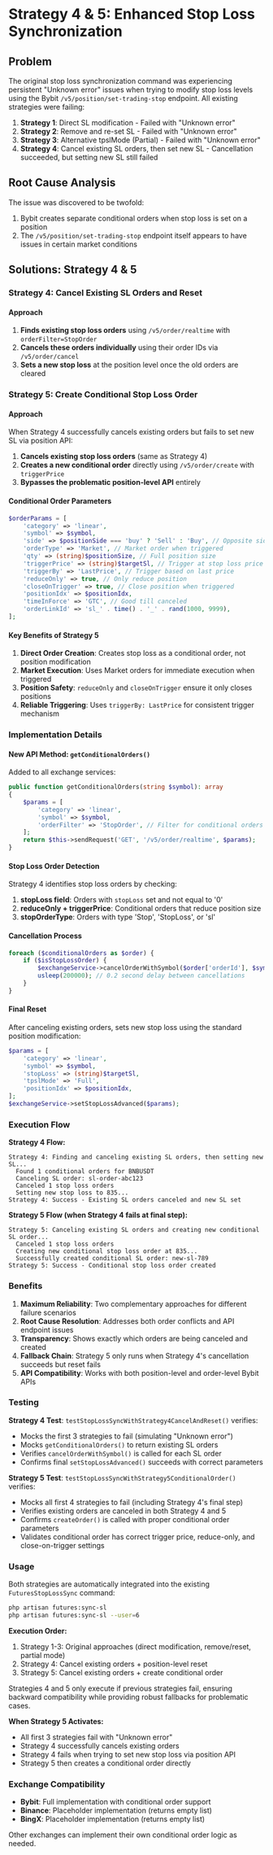 # Strategy 4 & 5: Enhanced Stop Loss Synchronization

## Problem

The original stop loss synchronization command was experiencing persistent "Unknown error" issues when trying to modify stop loss levels using the Bybit `/v5/position/set-trading-stop` endpoint. All existing strategies were failing:

1. **Strategy 1**: Direct SL modification - Failed with "Unknown error"
2. **Strategy 2**: Remove and re-set SL - Failed with "Unknown error"
3. **Strategy 3**: Alternative tpslMode (Partial) - Failed with "Unknown error"
4. **Strategy 4**: Cancel existing SL orders, then set new SL - Cancellation succeeded, but setting new SL still failed

## Root Cause Analysis

The issue was discovered to be twofold:
1. Bybit creates separate conditional orders when stop loss is set on a position
2. The `/v5/position/set-trading-stop` endpoint itself appears to have issues in certain market conditions

## Solutions: Strategy 4 & 5

### Strategy 4: Cancel Existing SL Orders and Reset

#### Approach
1. **Finds existing stop loss orders** using `/v5/order/realtime` with `orderFilter=StopOrder`
2. **Cancels these orders individually** using their order IDs via `/v5/order/cancel`
3. **Sets a new stop loss** at the position level once the old orders are cleared

### Strategy 5: Create Conditional Stop Loss Order

#### Approach
When Strategy 4 successfully cancels existing orders but fails to set new SL via position API:
1. **Cancels existing stop loss orders** (same as Strategy 4)
2. **Creates a new conditional order** directly using `/v5/order/create` with `triggerPrice`
3. **Bypasses the problematic position-level API** entirely

#### Conditional Order Parameters

```php
$orderParams = [
    'category' => 'linear',
    'symbol' => $symbol,
    'side' => $positionSide === 'buy' ? 'Sell' : 'Buy', // Opposite side
    'orderType' => 'Market', // Market order when triggered
    'qty' => (string)$positionSize, // Full position size
    'triggerPrice' => (string)$targetSl, // Trigger at stop loss price
    'triggerBy' => 'LastPrice', // Trigger based on last price
    'reduceOnly' => true, // Only reduce position
    'closeOnTrigger' => true, // Close position when triggered
    'positionIdx' => $positionIdx,
    'timeInForce' => 'GTC', // Good till canceled
    'orderLinkId' => 'sl_' . time() . '_' . rand(1000, 9999),
];
```

#### Key Benefits of Strategy 5

1. **Direct Order Creation**: Creates stop loss as a conditional order, not position modification
2. **Market Execution**: Uses Market orders for immediate execution when triggered
3. **Position Safety**: `reduceOnly` and `closeOnTrigger` ensure it only closes positions
4. **Reliable Triggering**: Uses `triggerBy: LastPrice` for consistent trigger mechanism

### Implementation Details

#### New API Method: `getConditionalOrders()`

Added to all exchange services:

```php
public function getConditionalOrders(string $symbol): array
{
    $params = [
        'category' => 'linear',
        'symbol' => $symbol,
        'orderFilter' => 'StopOrder', // Filter for conditional orders only
    ];
    return $this->sendRequest('GET', '/v5/order/realtime', $params);
}
```

#### Stop Loss Order Detection

Strategy 4 identifies stop loss orders by checking:

1. **stopLoss field**: Orders with `stopLoss` set and not equal to '0'
2. **reduceOnly + triggerPrice**: Conditional orders that reduce position size
3. **stopOrderType**: Orders with type 'Stop', 'StopLoss', or 'sl'

#### Cancellation Process

```php
foreach ($conditionalOrders as $order) {
    if ($isStopLossOrder) {
        $exchangeService->cancelOrderWithSymbol($order['orderId'], $symbol);
        usleep(200000); // 0.2 second delay between cancellations
    }
}
```

#### Final Reset

After canceling existing orders, sets new stop loss using the standard position modification:

```php
$params = [
    'category' => 'linear',
    'symbol' => $symbol,
    'stopLoss' => (string)$targetSl,
    'tpslMode' => 'Full',
    'positionIdx' => $positionIdx,
];
$exchangeService->setStopLossAdvanced($params);
```

### Execution Flow

**Strategy 4 Flow:**
```
Strategy 4: Finding and canceling existing SL orders, then setting new SL...
  Found 1 conditional orders for BNBUSDT
  Canceling SL order: sl-order-abc123
  Canceled 1 stop loss orders
  Setting new stop loss to 835...
Strategy 4: Success - Existing SL orders canceled and new SL set
```

**Strategy 5 Flow (when Strategy 4 fails at final step):**
```
Strategy 5: Canceling existing SL orders and creating new conditional SL order...
  Canceled 1 stop loss orders
  Creating new conditional stop loss order at 835...
  Successfully created conditional SL order: new-sl-789
Strategy 5: Success - Conditional stop loss order created
```

### Benefits

1. **Maximum Reliability**: Two complementary approaches for different failure scenarios
2. **Root Cause Resolution**: Addresses both order conflicts and API endpoint issues
3. **Transparency**: Shows exactly which orders are being canceled and created
4. **Fallback Chain**: Strategy 5 only runs when Strategy 4's cancellation succeeds but reset fails
5. **API Compatibility**: Works with both position-level and order-level Bybit APIs

### Testing

**Strategy 4 Test**: `testStopLossSyncWithStrategy4CancelAndReset()` verifies:
- Mocks the first 3 strategies to fail (simulating "Unknown error")
- Mocks `getConditionalOrders()` to return existing SL orders
- Verifies `cancelOrderWithSymbol()` is called for each SL order
- Confirms final `setStopLossAdvanced()` succeeds with correct parameters

**Strategy 5 Test**: `testStopLossSyncWithStrategy5ConditionalOrder()` verifies:
- Mocks all first 4 strategies to fail (including Strategy 4's final step)
- Verifies existing orders are canceled in both Strategy 4 and 5
- Confirms `createOrder()` is called with proper conditional order parameters
- Validates conditional order has correct trigger price, reduce-only, and close-on-trigger settings

### Usage

Both strategies are automatically integrated into the existing `FuturesStopLossSync` command:

```bash
php artisan futures:sync-sl
php artisan futures:sync-sl --user=6
```

**Execution Order:**
1. Strategy 1-3: Original approaches (direct modification, remove/reset, partial mode)
2. Strategy 4: Cancel existing orders + position-level reset
3. Strategy 5: Cancel existing orders + create conditional order

Strategies 4 and 5 only execute if previous strategies fail, ensuring backward compatibility while providing robust fallbacks for problematic cases.

**When Strategy 5 Activates:**
- All first 3 strategies fail with "Unknown error"
- Strategy 4 successfully cancels existing orders
- Strategy 4 fails when trying to set new stop loss via position API
- Strategy 5 then creates a conditional order directly

### Exchange Compatibility

- **Bybit**: Full implementation with conditional order support
- **Binance**: Placeholder implementation (returns empty list)
- **BingX**: Placeholder implementation (returns empty list)

Other exchanges can implement their own conditional order logic as needed.
